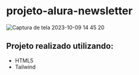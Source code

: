 # projeto-alura-newsletter

![Captura de tela 2023-10-09 14 45 20](https://github.com/weberstefani/projeto-alura-newsletter/assets/123468744/f9105ad6-875e-4e1b-b165-bf56560a5018)

## Projeto realizado utilizando:
* HTML5
* Tailwind
